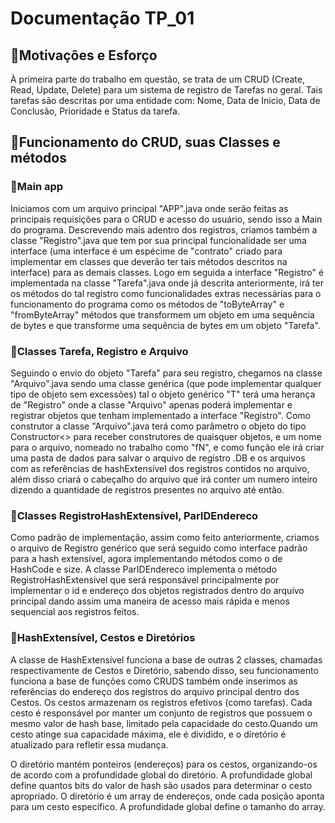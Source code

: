 # Documentação TP_01

## 💠Motivações e Esforço
À primeira parte do trabalho em questão, se trata de um CRUD (Create, Read, Update, Delete) para um sistema de registro de Tarefas no geral. Tais tarefas são descritas por uma entidade com: Nome, Data de Inicio, Data de Conclusão, Prioridade e Status da tarefa.

## 💠Funcionamento do CRUD, suas Classes e métodos

### 💠Main app
Iniciamos com um arquivo principal "APP".java onde serão feitas as principais requisições para o CRUD e acesso do usuário, sendo isso a Main do programa. Descrevendo mais adentro dos registros, criamos também a classe "Registro".java que tem por sua principal funcionalidade ser uma interface (uma interface é um espécime de "contrato" criado para implementar em classes que deverão ter tais métodos descritos na interface) para as demais classes. Logo em seguida a interface "Registro" é implementada na classe "Tarefa".java onde já descrita anteriormente, irá ter os métodos do tal registro como funcionalidades extras necessárias para o funcionamento do programa como os métodos de "toByteArray" e "fromByteArray" métodos que transformem um objeto em uma sequência de bytes e que transforme uma sequência de bytes em um objeto "Tarefa".

### 💠Classes Tarefa, Registro e Arquivo
Seguindo o envio do objeto "Tarefa" para seu registro, chegamos na classe "Arquivo".java sendo uma classe genérica (que pode implementar qualquer tipo de objeto sem excessões) tal o objeto genérico "T" terá uma herança de "Registro" onde a classe "Arquivo" apenas poderá implementar e registrar objetos que tenham implementado a interface "Registro". Como construtor a classe "Arquivo".java terá como parâmetro o objeto do tipo Constructor<> para receber construtores de quaisquer objetos, e um nome para o arquivo, nomeado no trabalho como "fN", e como função ele irá criar uma pasta de dados para salvar o arquivo de registro .DB e os arquivos com as referências de hashExtensível dos registros contidos no arquivo, além disso criará o cabeçalho do arquivo que irá conter um numero inteiro dizendo a quantidade de registros presentes no arquivo até então.

### 💠Classes RegistroHashExtensível, ParIDEndereco
Como padrão de implementação, assim como feito anteriormente, criamos o arquivo de Registro genérico que será seguido como interface padrão para a hash extensível, agora implementando métodos como o de HashCode e size. A classe ParIDEndereco implementa o método RegistroHashExtensivel que será responsável principalmente por implementar o id e endereço dos objetos registrados dentro do arquivo principal dando assim uma maneira de acesso mais rápida e menos sequencial aos registros feitos.

### 💠HashExtensível, Cestos e Diretórios
A classe de HashExtensível funciona a base de outras 2 classes, chamadas respectivamente de Cestos e Diretório, sabendo disso, seu funcionamento funciona a base de funções como CRUDS também onde inserimos as referências do endereço dos registros do arquivo principal dentro dos Cestos.
Os cestos armazenam os registros efetivos (como tarefas). Cada cesto é responsável por manter um conjunto de registros que possuem o mesmo valor de hash base, limitado pela capacidade do cesto.Quando um cesto atinge sua capacidade máxima, ele é dividido, e o diretório é atualizado para refletir essa mudança.

O diretório mantém ponteiros (endereços) para os cestos, organizando-os de acordo com a profundidade global do diretório. A profundidade global define quantos bits do valor de hash são usados para determinar o cesto apropriado.
O diretório é um array de endereços, onde cada posição aponta para um cesto específico. A profundidade global define o tamanho do array.

